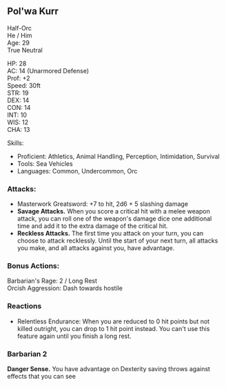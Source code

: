 ## Pol'wa Kurr
Half-Orc \
He / Him \
Age: 29 \
True Neutral

HP: 28 \
AC: 14 (Unarmored Defense) \
Prof: +2 \
Speed: 30ft \
STR: 19 \
DEX: 14 \
CON: 14 \
INT: 10 \
WIS: 12 \
CHA: 13

Skills: 
- Proficient: Athletics, Animal Handling, Perception, Intimidation, Survival
- Tools: Sea Vehicles
- Languages: Common, Undercommon, Orc

### Attacks: 
- Masterwork Greatsword: +7 to hit, 2d6 + 5 slashing damage
- **Savage Attacks.** When you score a critical hit with a melee weapon attack, you can roll one of the weapon's damage dice one additional time and add it to the extra damage of the critical hit.
- **Reckless Attacks.** The first time you attack on your turn, you can choose to attack recklessly. Until the start of your next turn, all attacks you make, and all attacks against you, have advantage. 

### Bonus Actions:
Barbarian's Rage: 2 / Long Rest \
Orcish Aggression: Dash towards hostile

### Reactions
- Relentless Endurance: When you are reduced to 0 hit points but not killed outright, you can drop to 1 hit point instead. You can't use this feature again until you finish a long rest.

### Barbarian 2
**Danger Sense.** You have advantage on Dexterity saving throws against effects that you can see
